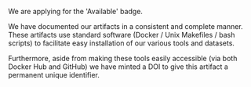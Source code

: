 We are applying for the 'Available' badge.

We have documented our artifacts in a consistent and complete manner. These artifacts use standard software (Docker / Unix Makefiles / bash scripts) to facilitate easy installation of our various tools and datasets.

Furthermore, aside from making these tools easily accessible (via both Docker Hub and GitHub) we have minted a DOI to give this artifact a permanent unique identifier.